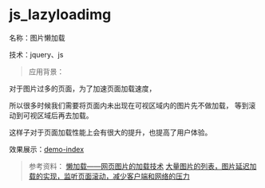 # js_lazyloadimg
名称：图片懒加载

技术：jquery、js

>应用背景：

对于图片过多的页面，为了加速页面加载速度，

所以很多时候我们需要将页面内未出现在可视区域内的图片先不做加载， 等到滚动到可视区域后再去加载。

这样子对于页面加载性能上会有很大的提升，也提高了用户体验。

效果展示：[demo-index](http://htmlpreview.github.io/?https://github.com/wananys/myLearn/blob/master/aboutJavascript/js_lazyloadimg/index.html)

>参考资料：
>[懒加载——网页图片的加载技术](https://segmentfault.com/a/1190000003881643)
>[大量图片的列表，图片延迟加载的实现，监听页面滚动，减少客户端和网络的压力](http://blog.gxxsite.com/da-liang-tu-pian-de-lie-biao-tu-pian-yan-chi-jia-zai-de-shi-xian-jian-ting-ye-mian-gun-dong-jian-shao-ke-hu-duan-he-wang-luo-de-ya-li/)
